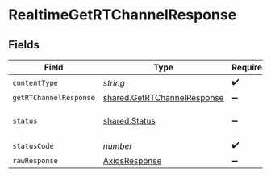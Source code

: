 # RealtimeGetRTChannelResponse


## Fields

| Field                                                                      | Type                                                                       | Required                                                                   | Description                                                                |
| -------------------------------------------------------------------------- | -------------------------------------------------------------------------- | -------------------------------------------------------------------------- | -------------------------------------------------------------------------- |
| `contentType`                                                              | *string*                                                                   | :heavy_check_mark:                                                         | N/A                                                                        |
| `getRTChannelResponse`                                                     | [shared.GetRTChannelResponse](../../models/shared/getrtchannelresponse.md) | :heavy_minus_sign:                                                         | OK                                                                         |
| `status`                                                                   | [shared.Status](../../models/shared/status.md)                             | :heavy_minus_sign:                                                         | Default error response                                                     |
| `statusCode`                                                               | *number*                                                                   | :heavy_check_mark:                                                         | N/A                                                                        |
| `rawResponse`                                                              | [AxiosResponse](https://axios-http.com/docs/res_schema)                    | :heavy_minus_sign:                                                         | N/A                                                                        |
